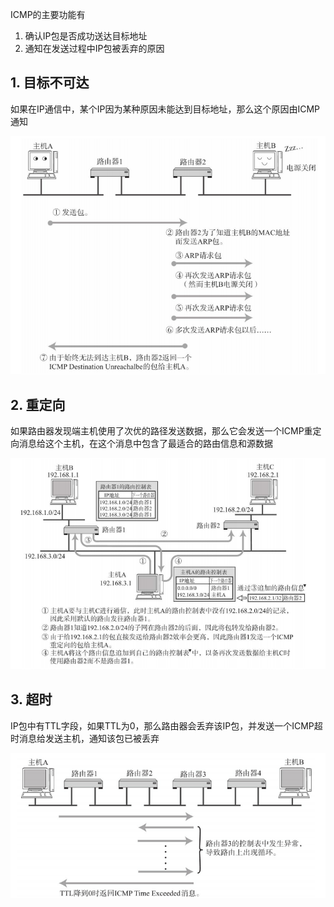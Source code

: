 ICMP的主要功能有

1. 确认IP包是否成功送达目标地址
2. 通知在发送过程中IP包被丢弃的原因

## 1. 目标不可达

如果在IP通信中，某个IP因为某种原因未能达到目标地址，那么这个原因由ICMP通知

![22](p/22.png)

## 2. 重定向

如果路由器发现端主机使用了次优的路径发送数据，那么它会发送一个ICMP重定向消息给这个主机，在这个消息中包含了最适合的路由信息和源数据

![23](p/23.png)

## 3. 超时

IP包中有TTL字段，如果TTL为0，那么路由器会丢弃该IP包，并发送一个ICMP超时消息给发送主机，通知该包已被丢弃

![24](p/24.png)
